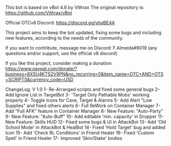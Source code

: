 This bot is based on vBot 4.8 by Vithrax
The original repository is: https://github.com/Vithrax/vBot

Official OTCv8 Discord: https://discord.gg/yhqBE4A

This project aims to keep the bot updated, fixing some bugs and including new features, according to the needs of the community.

If you want to contribute, message me on Discord: F.Almeida#8019
(any questions and/or support, use the official v8 discord)

If you like this project, consider making a donation:
https://www.paypal.com/donate/?business=8XSU4KTS2V9PN&no_recurring=0&item_name=OTC+AND+OTS+SCRIPTS&currency_code=USD

ChangeLog:
V 1.0
1- Re-Arranged scripts and fixed some general bugs
2- Add Ignore List in TargetBot
3- 'Target Only Pathable Mobs' working properly
4- Toggle Icons for Cave, Target & Alarms
5- Add Alert "Low Supplies" and fixed others alerts
6- Full ReWork on Container Manager
7- Add "Full AFK" feature in Container Manager
8- New Feature: "Auto-Party"
9- New Feature: "Auto-Buff"
10- Add editable 'min. capacity' in Dropper
11- New Feature: Skills HUD
12- Fixed some bugs & UI in AttackBot
13- Add 'Old School Mode' in AttackBot & HealBot
14- Fixed 'Hold Target' bug and added Icon
15- Add 'Check RL Conditions' in Friend Healer
16- Fixed 'Custom Spell' in Friend Healer
17- Improved 'Skin/Stake' bodies
